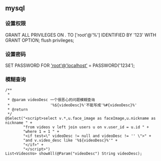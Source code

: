 ## mysql

### 设置权限

GRANT ALL PRIVILEGES ON *.* TO ['root'@'%'] IDENTIFIED BY '123' WITH GRANT OPTION; flush privileges; 

### 设置密码 

SET PASSWORD FOR ['root'@'localhost'](mailto:'root'@'localhost') = PASSWORD('1234'); 

###  模糊查询

```
/**
 *
 * @param videoDesc 一个很恶心的问题模糊查询
 *                  '%${videoDesc}%'不能写成'%#{videoDesc}%'
 * @return
 */
@Select("<script>select v.*,u.face_image as faceImage,u.nickname as nickname " +
        "from videos v left join users u on v.user_id = u.id " +
        "where 1 = 1 " +
        "<if test=\" videoDesc != null and videoDesc != '' \">" +
        "and v.video_desc like '%${videoDesc}%'" +
        "</if>" +
        "</script>")
List<VideosVo> showAll(@Param("videoDesc") String videoDesc);
```